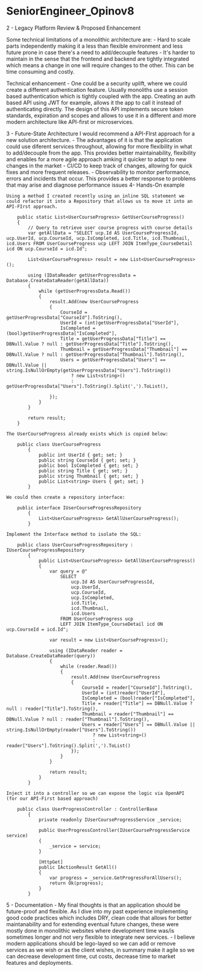 # SeniorEngineer_Opinov8

2 - Legacy Platform Review & Proposed Enhancement

 Some technical limitations of a monolithic architecture are:
    - Hard to scale parts independently making it a less than flexible environment and less future prone in case there's a need to add/decouple features
    - It's harder to maintain in the sense that the frontend and backend are tightly integrated which means a change in one will require changes to the other. This can be time consuming and costly.

Technical enhancement
    - One could be a security uplift, where we could create a different authentication feature. Usually monoliths use a session based authentication which is tightly coupled with the app. Creating an auth based API using JWT for example, allows it the app to call it instead of authenticating directly. The design of this API implements secure token standards, expiration and scopes and allows to use it in a different and more modern architecture like API-first or microservices.

3 - Future-State Architecture 
    I would recommend a API-FIrst approach for a new solution architecture.
        -  The advantages of it is that the application could use diferent services throughout, allowing for more flexibility in what to add/decouple from the app. This provides better maintainability, flexibility and enables for a more agile approach amking it quicker to adapt to new changes in the market
        - CI/CD to keep track of changes, allowing for quick fixes and more frequent releases.
        - Observability to monitor performance, errors and incidents that occur. This provides a better response to problems that may arise and diagnose performance issues
4- Hands-On example

    Using a method I created recently using an inline SQL statement we could refactor it into a Repository that allows us to move it into an API-FIrst approach.

        public static List<UserCourseProgress> GetUserCourseProgress()
        {
            // Query to retrieve user course progress with course details
            var getAllData = "SELECT ucp.Id AS UserCourseProgressId, ucp.UserId, ucp.CourseId, ucp.IsCompleted, icd.Title, icd.Thumbnail, icd.Users FROM UserCourseProgress ucp LEFT JOIN ItemType_CourseDetail icd ON ucp.CourseId = icd.Id";

            List<UserCourseProgress> result = new List<UserCourseProgress>();
            
            using (IDataReader getUserProgressData = Database.CreateDataReader(getAllData))
            {
                while (getUserProgressData.Read())
                {
                    result.Add(new UserCourseProgress
                    {
                        CourseId = getUserProgressData["CourseId"].ToString(),
                        UserId = (int)getUserProgressData["UserId"],
                        IsCompleted = (bool)getUserProgressData["IsCompleted"],
                        Title = getUserProgressData["Title"] == DBNull.Value ? null : getUserProgressData["Title"].ToString(),
                        Thumbnail = getUserProgressData["Thumbnail"] == DBNull.Value ? null : getUserProgressData["Thumbnail"].ToString(),
                        Users = getUserProgressData["Users"] == DBNull.Value || string.IsNullOrEmpty(getUserProgressData["Users"].ToString())
                            ? new List<string>()
                            : getUserProgressData["Users"].ToString().Split(',').ToList(),

                    });
                }
            }

            return result;
        }

    The UserCourseProgress already exists which is copied below:

        public class UserCourseProgress
            {
                public int UserId { get; set; }
                public string CourseId { get; set; }
                public bool IsCompleted { get; set; }
                public string Title { get; set; }
                public string Thumbnail { get; set; }
                public List<string> Users { get; set; }
            }

    We could then create a repository interface:

        public interface IUserCourseProgressRepository
            {
                List<UserCourseProgress> GetAllUserCourseProgress();
            }

    Implement the Interface method to isolate the SQL:

        public class UserCourseProgressRepository : IUserCourseProgressRepository
            {
                public List<UserCourseProgress> GetAllUserCourseProgress()
                {
                    var query = @"
                        SELECT 
                            ucp.Id AS UserCourseProgressId, 
                            ucp.UserId, 
                            ucp.CourseId, 
                            ucp.IsCompleted, 
                            icd.Title, 
                            icd.Thumbnail, 
                            icd.Users 
                        FROM UserCourseProgress ucp 
                        LEFT JOIN ItemType_CourseDetail icd ON ucp.CourseId = icd.Id";

                    var result = new List<UserCourseProgress>();

                    using (IDataReader reader = Database.CreateDataReader(query))
                    {
                        while (reader.Read())
                        {
                            result.Add(new UserCourseProgress
                            {
                                CourseId = reader["CourseId"].ToString(),
                                UserId = (int)reader["UserId"],
                                IsCompleted = (bool)reader["IsCompleted"],
                                Title = reader["Title"] == DBNull.Value ? null : reader["Title"].ToString(),
                                Thumbnail = reader["Thumbnail"] == DBNull.Value ? null : reader["Thumbnail"].ToString(),
                                Users = reader["Users"] == DBNull.Value || string.IsNullOrEmpty(reader["Users"].ToString())
                                    ? new List<string>()
                                    : reader["Users"].ToString().Split(',').ToList()
                            });
                        }
                    }

                    return result;
                }
            }

    Inject it into a controller so we can expose the logic via OpenAPI (for our API-First based approach)

        public class UserProgressController : ControllerBase
            {
                private readonly IUserCourseProgressService _service;

                public UserProgressController(IUserCourseProgressService service)
                {
                    _service = service;
                }

                [HttpGet]
                public IActionResult GetAll()
                {
                    var progress = _service.GetProgressForAllUsers();
                    return Ok(progress);
                }
            }


5 - Documentation
    - My final thoughts is that an application should be future-proof and flexible. As I dive into my past experience implementing good code practices which includes DRY, clean code that allows for better maintanability and for extending eventual future changes, these were mostly done in monolithic websites where development time was/is sometimes longer and not very flexible to integrate new services.
    - I believe modern applications should be lego-layed so we can add or remove services as we wish or as the client wishes, in summary make it agile so we can decrease development time, cut costs, decrease time to market features and deployments.


    